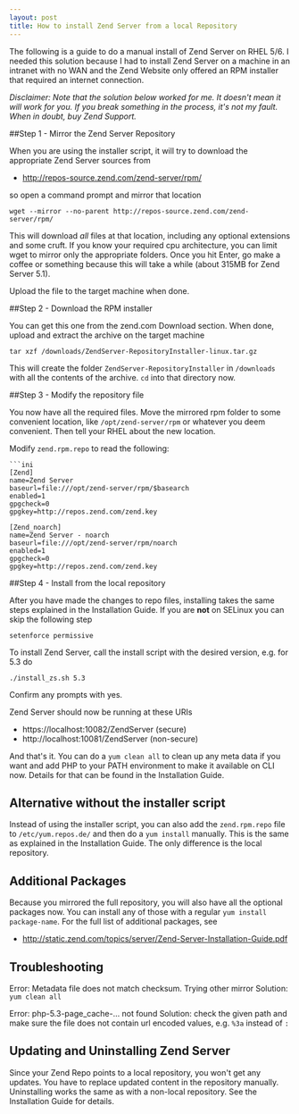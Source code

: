 ```yaml
---
layout: post
title: How to install Zend Server from a local Repository
---
```

The following is a guide to do a manual install of Zend Server on RHEL 5/6. I needed this solution because I had to install Zend Server on a machine in an intranet with no WAN and the Zend Website only offered an RPM installer that required an internet connection.

*Disclaimer: Note that the solution below worked for me. It doesn't mean it will work for you. If you break something in the process, it's not my fault. When in doubt, buy Zend Support.*

##Step 1 - Mirror the Zend Server Repository

When you are using the installer script, it will try to download the appropriate Zend Server sources from

- http://repos-source.zend.com/zend-server/rpm/

so open a command prompt and mirror that location

    wget --mirror --no-parent http://repos-source.zend.com/zend-server/rpm/

This will download *all* files at that location, including any optional extensions and some cruft. If you know
your required cpu architecture, you can limit wget to mirror only the appropriate folders. Once you hit Enter,
go make a coffee or something because this will take a while (about 315MB for Zend Server 5.1).

Upload the file to the target machine when done.

##Step 2 - Download the RPM installer

You can get this one from the zend.com Download section. When done, upload and extract the archive on the target machine

    tar xzf /downloads/ZendServer-RepositoryInstaller-linux.tar.gz

This will create the folder `ZendServer-RepositoryInstaller` in `/downloads` with all the contents of the archive.
`cd` into that directory now.

##Step 3 - Modify the repository file

You now have all the required files. Move the mirrored rpm folder to some convenient location, like
`/opt/zend-server/rpm` or whatever you deem convenient. Then tell your RHEL about the new location.

Modify `zend.rpm.repo` to read the following:

    ```ini
    [Zend]
    name=Zend Server
    baseurl=file:///opt/zend-server/rpm/$basearch
    enabled=1
    gpgcheck=0
    gpgkey=http://repos.zend.com/zend.key

    [Zend_noarch]
    name=Zend Server - noarch
    baseurl=file:///opt/zend-server/rpm/noarch
    enabled=1
    gpgcheck=0
    gpgkey=http://repos.zend.com/zend.key

##Step 4 - Install from the local repository

After you have made the changes to repo files, installing takes the same steps explained in the
Installation Guide. If you are **not** on SELinux you can skip the following step

    setenforce permissive

To install Zend Server, call the install script with the desired version, e.g. for 5.3 do

    ./install_zs.sh 5.3

Confirm any prompts with yes.

Zend Server should now be running at these URIs

- https://localhost:10082/ZendServer (secure)
- http://localhost:10081/ZendServer (non-secure)

And that's it. You can do a `yum clean all` to clean up any meta data if you want and add PHP to your PATH environment to make it available on CLI now. Details for that can be found in the Installation Guide.

## Alternative without the installer script

Instead of using the installer script, you can also add the `zend.rpm.repo` file to `/etc/yum.repos.de/` and then do a `yum install` manually. This is the same as explained in the Installation Guide. The only difference is the local repository.

## Additional Packages

Because you mirrored the full repository, you will also have all the optional packages now. You can install any
of those with a regular `yum install package-name`. For the full list of additional packages, see

- http://static.zend.com/topics/server/Zend-Server-Installation-Guide.pdf

## Troubleshooting

Error: Metadata file does not match checksum. Trying other mirror
Solution: `yum clean all`

Error: php-5.3-page_cache-&hellip; not found
Solution: check the given path and make sure the file does not contain url encoded values, e.g. `%3a` instead of `:`

## Updating and Uninstalling Zend Server

Since your Zend Repo points to a local repository, you won't get any updates. You have to replace updated content in the repository manually. Uninstalling works the same as with a non-local repository. See the Installation Guide for details.